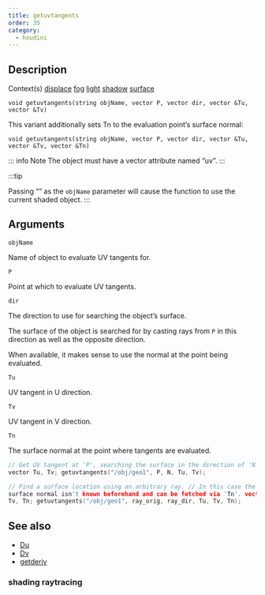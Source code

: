 ```yaml
---
title: getuvtangents
order: 35
category:
  - houdini
---
```


## Description

Context(s) [displace](../contexts/displace.html) [
fog](../contexts/fog.html) [light](../contexts/light.html) [
shadow](../contexts/shadow.html) [surface](../contexts/surface.html)

`void getuvtangents(string objName, vector P, vector dir, vector &Tu, vector &Tv)`

This variant additionally sets Tn to the evaluation point’s surface normal:

`void getuvtangents(string objName, vector P, vector dir, vector &Tu, vector &Tv, vector &Tn)`

::: info Note
The object must have a vector attribute named “uv”.
:::

:::tip

Passing “” as the `objName` parameter will cause the function to use the
current shaded object.
:::

## Arguments

`objName`

Name of object to evaluate UV tangents for.

`P`

Point at which to evaluate UV tangents.

`dir`

The direction to use for searching the object’s surface.

The surface of the object is searched for by casting rays from `P` in this
direction as well as the opposite direction.

When available, it makes sense to use the normal at the point being evaluated.

`Tu`

UV tangent in U direction.

`Tv`

UV tangent in V direction.

`Tn`

The surface normal at the point where tangents are evaluated.

```c
// Get UV tangent at 'P', searching the surface in the direction of 'N'
vector Tu, Tv; getuvtangents("/obj/geo1", P, N, Tu, Tv);
```

```c
// Find a surface location using an arbitrary ray. // In this case the
surface normal isn't known beforehand and can be fetched via 'Tn'. vector Tu,
Tv, Tn; getuvtangents("/obj/geo1", ray_orig, ray_dir, Tu, Tv, Tn);
```

## See also

- [Du](Du.html)
- [Dv](Dv.html)
- [getderiv](getderiv.html)

### shading raytracing
